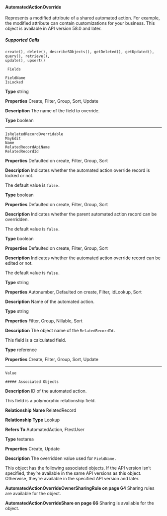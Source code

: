 #### AutomatedActionOverride

Represents a modified attribute of a shared automated action. For example, the modified attribute can contain customizations for your
business. This object is available in API version 58.0 and later.

##### Supported Calls
```
create(), delete(), describeSObjects(), getDeleted(), getUpdated(), query(), retrieve(),
update(), upsert()

 Fields

```
```
FieldName
IsLocked

```

**Type**
string

**Properties**
Create, Filter, Group, Sort, Update

**Description**
The name of the field to override.

**Type**
boolean


-----

```
IsRelatedRecordOverridable
MayEdit
Name
RelatedRecordApiName
RelatedRecordId

```

**Properties**
Defaulted on create, Filter, Group, Sort

**Description**
Indicates whether the automated action override record is locked or not.

The default value is `false.`

**Type**
boolean

**Properties**
Defaulted on create, Filter, Group, Sort

**Description**
Indicates whether the parent automated action record can be overridden.

The default value is `false.`

**Type**
boolean

**Properties**
Defaulted on create, Filter, Group, Sort

**Description**
Indicates whether the automated action override record can be edited or not.

The default value is `false.`

**Type**
string

**Properties**
Autonumber, Defaulted on create, Filter, idLookup, Sort

**Description**
Name of the automated action.

**Type**
string

**Properties**
Filter, Group, Nillable, Sort

**Description**
The object name of the `RelatedRecordId.`

This field is a calculated field.

**Type**
reference

**Properties**
Create, Filter, Group, Sort, Update


-----

```
Value

##### Associated Objects

```

**Description**
ID of the automated action.

This field is a polymorphic relationship field.

**Relationship Name**
RelatedRecord

**Relationship Type**
Lookup

**Refers To**
AutomatedAction, FtestUser

**Type**
textarea

**Properties**
Create, Update

**Description**
The overridden value used for `FieldName.`


This object has the following associated objects. If the API version isn’t specified, they’re available in the same API versions as this object.
Otherwise, they’re available in the specified API version and later.

**AutomatedActionOverrideOwnerSharingRule on page 64**
Sharing rules are available for the object.

**AutomatedActionOverrideShare on page 66**
Sharing is available for the object.
